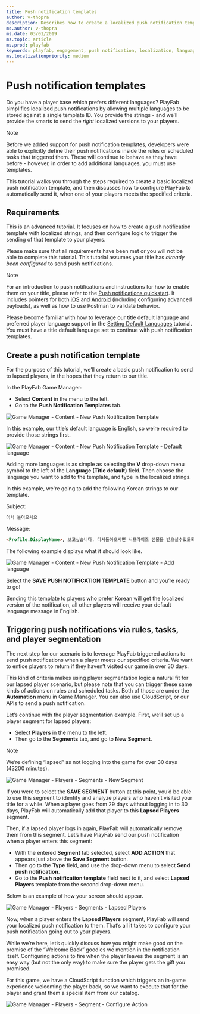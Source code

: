 ```yaml
---
title: Push notification templates
author: v-thopra
description: Describes how to create a localized push notification template.
ms.author: v-thopra
ms.date: 03/01/2019
ms.topic: article
ms.prod: playfab
keywords: playfab, engagement, push notification, localization, languages, google, android
ms.localizationpriority: medium
---
```


# Push notification templates

Do you have a player base which prefers different languages? PlayFab simplifies localized push notifications by allowing multiple languages to be stored against a single template ID. You provide the strings - and we’ll provide the smarts to send the *right* localized versions to your players.

> [!NOTE]
> Before we added support for push notification templates, developers were able to explicitly define their push notifications inside the rules or scheduled tasks that triggered them. These will continue to behave as they have before - however, in order to add additional languages, you must use templates.

This tutorial walks you through the steps required to create a basic localized push notification template, and then discusses how to configure PlayFab to automatically send it, when one of your players meets the specified criteria.

## Requirements

This is an advanced tutorial. It focuses on how to create a push notification template with localized strings, and then configure logic to trigger the sending of that template to your players.

Please make sure that all requirements have been met or you will not be able to complete this tutorial. This tutorial assumes your title has *already been configured* to send push notifications.

> [!NOTE]
> For an introduction to push notifications and instructions for how to enable them on your title, please refer to the [Push notifications quickstart](quickstart.md). It includes pointers for both [iOS](push-notifications-for-ios.md) and [Android](push-notifications-for-android.md) (including configuring advanced payloads), as well as how to use Postman to validate behavior.

Please become familiar with how to leverage our title default language and preferred player language support in the [Setting Default Languages](../news/setting-default-languages.md) tutorial. You must have a title default language set to continue with push notification templates.

## Create a push notification template

For the purpose of this tutorial, we’ll create a basic push notification to send to lapsed players, in the hopes that they return to our title.

In the PlayFab Game Manager:

- Select **Content** in the menu to the left.
- Go to the **Push Notification Templates** tab.

![Game Manager - Content - New Push Notification Template](../media/tutorials/new-push-notification-template.png)

In this example, our title’s default language is English, so we’re required to provide those strings first.

![Game Manager - Content - New Push Notification Template - Default language](../media/tutorials/new-push-notification-template-default-language.png)

Adding more languages is as simple as selecting the **V** drop-down menu symbol to the left of the **Language (Title default)** field.  Then choose the language you want to add to the template, and type in the localized strings.

In this example, we're going to add the following Korean strings to our template.

Subject:

```html
어서 돌아오세요
```

Message:

```html
<Profile.DisplayName>, 보고싶습니다. 다시돌아오시면 서프라이즈 선물을 받으실수있도록 준비했습니다. 다시한번 오셔서 들러보시겠습니까!
```

The following example displays what it should look like.

![Game Manager - Content - New Push Notification Template - Add language](../media/tutorials/new-push-notification-template-add-language.png)

Select the **SAVE PUSH NOTIFICATION TEMPLATE** button and you’re ready to go!

Sending this template to players who prefer Korean will get the localized version of the notification, all other players will receive your default language message in English.

## Triggering push notifications via rules, tasks, and player segmentation

The next step for our scenario is to leverage PlayFab triggered actions to send push notifications when a player meets our specified criteria.  We want to entice players to return if they haven’t visited our game in over 30 days.

This kind of criteria makes using player segmentation logic a natural fit for our lapsed player scenario, but please note that you can trigger these same kinds of actions on rules and scheduled tasks. Both of those are under the **Automation** menu in Game Manager. You can also use CloudScript, or our APIs to send a push notification.

Let’s continue with the player segmentation example. First, we’ll set up a player segment for lapsed players:

- Select **Players** in the menu to the left.
- Then go to the **Segments** tab, and go to **New Segment**.

> [!NOTE]
> We’re defining “lapsed” as not logging into the game for over 30 days (43200 minutes).

![Game Manager - Players - Segments - New Segment](../media/tutorials/players-segments-new-segment.png)

If you were to select the **SAVE SEGMENT** button at this point, you’d be able to use this segment to identify and analyze players who haven’t visited your title for a while. When a player goes from 29 days without logging in to 30 days, PlayFab will automatically add that player to this **Lapsed Players** segment.

Then, if a lapsed player logs in again, PlayFab will automatically remove them from this segment. Let’s have PlayFab send our push notification when a player enters this segment:

- With the entered **Segment** tab selected, select **ADD ACTION** that appears just above the **Save Segment** button.
- Then go to the **Type** field, and use the drop-down menu to select **Send push notification**.
- Go to the **Push notification template** field next to it, and select **Lapsed Players** template from the second drop-down menu.

 Below is an example of how your screen should appear.

![Game Manager - Players - Segments - Lapsed Players](../media/tutorials/players-segments-lapsed-players.png)

Now, when a player enters the **Lapsed Players** segment, PlayFab will send your localized push notification to them. That’s all it takes to configure your push notification going out to your players.

While we’re here, let’s quickly discuss how you might make good on the promise of the “Welcome Back” goodies we mention in the notification itself. Configuring actions to fire when the player leaves the segment is an easy way (but not the only way) to make sure the player gets the gift you promised.

For this game, we have a CloudScript function which triggers an in-game experience welcoming the player back, so we want to execute that for the player and grant them a special item from our catalog.

![Game Manager - Players - Segment - Configure Action](../media/tutorials/segment-configure-action.png)
